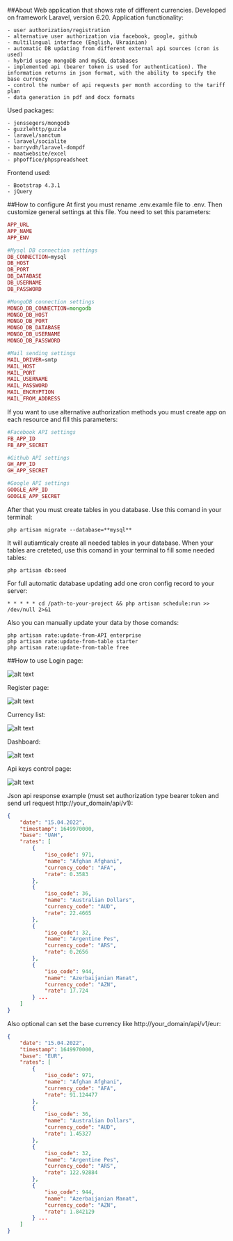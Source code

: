 ##About
Web application  that shows rate of different currencies. Developed on framework Laravel, version 6.20. Application functionality:  

    - user authorization/registration
    - alternative user authorization via facebook, google, github
    - multilingual interface (English, Ukrainian)
    - automatic DB updating from different external api sources (cron is used)
    - hybrid usage mongoDB and mySQL databases
    - implemented api (bearer token is used for authentication). The information returns in json format, with the ability to specify the base currency
    - control the number of api requests per month according to the tariff plan
    - data generation in pdf and docx formats
Used packages:

    - jenssegers/mongodb
    - guzzlehttp/guzzle
    - laravel/sanctum
    - laravel/socialite
    - barryvdh/laravel-dompdf
    - maatwebsite/excel
    - phpoffice/phpspreadsheet
Frontend used:

    - Bootstrap 4.3.1
    - jQuery 

##How to configure
At first you must rename .env.examle file to .env. Then customize general settings at this file.
You need to set this parameters:
```php
APP_URL
APP_NAME
APP_ENV

#Mysql DB connection settings
DB_CONNECTION=mysql
DB_HOST
DB_PORT
DB_DATABASE
DB_USERNAME
DB_PASSWORD

#MongoDB connection settings
MONGO_DB_CONNECTION=mongodb
MONGO_DB_HOST
MONGO_DB_PORT
MONGO_DB_DATABASE
MONGO_DB_USERNAME
MONGO_DB_PASSWORD

#Mail sending settings
MAIL_DRIVER=smtp
MAIL_HOST
MAIL_PORT
MAIL_USERNAME
MAIL_PASSWORD
MAIL_ENCRYPTION
MAIL_FROM_ADDRESS
```
If you want to use alternative authorization methods you must create app on each resource and fill this parameters:
```php
#Facebook API settings
FB_APP_ID
FB_APP_SECRET

#Github API settings
GH_APP_ID
GH_APP_SECRET

#Google API settings
GOOGLE_APP_ID
GOOGLE_APP_SECRET
```
After that you must create tables in you database. Use this comand in your terminal:
```shell script
php artisan migrate --database=**mysql**
```
It will autiamticaly create all needed tables in your database.
When your tables are creteted, use this comand in your terminal to fill some needed tables:
```shell script
php artisan db:seed
```
For full automatic database updating add one cron config record to your server:
```shell script
* * * * * cd /path-to-your-project && php artisan schedule:run >> /dev/null 2>&1
```
Also you can manually update your data by those comands:
```shell script
php artisan rate:update-from-API enterprise
php artisan rate:update-from-table starter
php artisan rate:update-from-table free
```  
##How to use
Login page:

![alt text](screenshots/1.png "Login page")

Register page:

![alt text](screenshots/2.png "Register page")

Currency list:

![alt text](screenshots/3.png "Currency list")

Dashboard:

![alt text](screenshots/4.png "Dashboard")

Api keys control page:

![alt text](screenshots/5.png "Api keys control page")

Json api response example (must set authorization type bearer token and send url request http://your_domain/api/v1):

```json
{
    "date": "15.04.2022",
    "timestamp": 1649970000,
    "base": "UAH",
    "rates": [
        {
            "iso_code": 971,
            "name": "Afghan Afghani",
            "currency_code": "AFA",
            "rate": 0.3583
        },
        {
            "iso_code": 36,
            "name": "Australian Dollars",
            "currency_code": "AUD",
            "rate": 22.4665
        },
        {
            "iso_code": 32,
            "name": "Argentine Pes",
            "currency_code": "ARS",
            "rate": 0.2656
        },
        {
            "iso_code": 944,
            "name": "Azerbaijanian Manat",
            "currency_code": "AZN",
            "rate": 17.724
        } ...
    ]
}
```
Also optional can set the base currency like http://your_domain/api/v1/eur:

```json
{
    "date": "15.04.2022",
    "timestamp": 1649970000,
    "base": "EUR",
    "rates": [
        {
            "iso_code": 971,
            "name": "Afghan Afghani",
            "currency_code": "AFA",
            "rate": 91.124477
        },
        {
            "iso_code": 36,
            "name": "Australian Dollars",
            "currency_code": "AUD",
            "rate": 1.45327
        },
        {
            "iso_code": 32,
            "name": "Argentine Pes",
            "currency_code": "ARS",
            "rate": 122.92884
        },
        {
            "iso_code": 944,
            "name": "Azerbaijanian Manat",
            "currency_code": "AZN",
            "rate": 1.842129
        } ...
    ]
}
```
